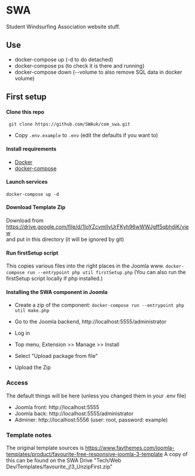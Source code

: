 SWA
==================

Student Windsurfing Association website stuff.

## Use
* docker-compose up (-d to do detached)
* docker-compose ps (to check it is there and running)
* docker-compose down (--volume to also remove SQL data in docker volume)


## First setup

#### Clone this repo
``` git clone https://github.com/SWAuk/com_swa.git```
 * Copy `.env.example` to `.env` (edit the defaults if you want to)

#### Install requirements
 * [Docker](https://docs.docker.com/install/)
 * [docker-compose](https://docs.docker.com/compose/install/)

#### Launch services
```docker-compose up -d```

#### Download Template Zip
Download from \
https://drive.google.com/file/d/1IoYZcvmlIyUrFKyh96wWWJgff5qbhdjK/view \
and put in this directory (it will be ignored by git)

#### Run firstSetup script
This copies various files into the right places in the Joomla www.
```docker-compose run --entrypoint php util firstSetup.php```
(You can also run the firstSetup script locally if php installed.)

#### Installing the SWA component in Joomla

* Create a zip of the component:
```docker-compose run --entrypoint php util make.php```

* Go to the Joomla backend, http://localhost:5555/administrator
* Log in
* Top menu, Extension >> Manage >> Install
* Select "Upload package from file"
* Upload the Zip


### Access
The default things will be here (unless you changed them in your .env file)

* Joomla front: http://localhost:5555
* Joomla back: http://localhost:5555/administrator
* Adminer: http://localhost:5556 (user: root, password: example)


### Template notes
The original template sources is https://www.favthemes.com/joomla-templates/product/favourite-free-responsive-joomla-3-template
A copy of this can be found on the SWA Drive "Tech/Web Dev/Templates/favourite_j!3_UnzipFirst.zip"
